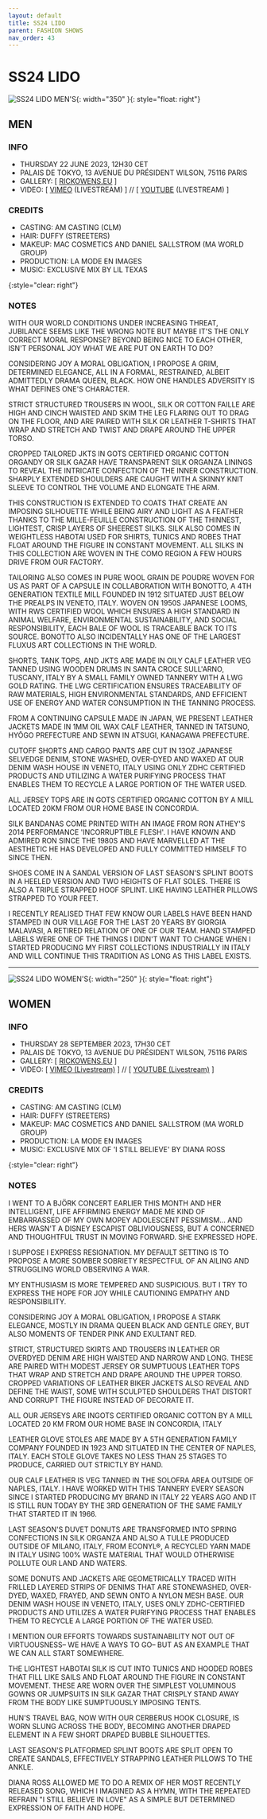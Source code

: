 ```yaml
---
layout: default
title: SS24 LIDO
parent: FASHION SHOWS
nav_order: 43
---
```


# SS24 LIDO

![SS24 LIDO MEN'S](/assets/images/ss24-m.gif){: width="350" }{: style="float: right"}
## MEN

### INFO

- THURSDAY 22 JUNE 2023, 12H30 CET
- PALAIS DE TOKYO, 13 AVENUE DU PRÉSIDENT WILSON, 75116 PARIS
- GALLERY: [ [RICKOWENS.EU](https://www.rickowens.eu/en/IT/collections/men-lido-ss24) ]
- VIDEO: [ [VIMEO](https://vimeo.com/838652209) (LIVESTREAM) ] // [ [YOUTUBE](https://www.youtube.com/watch?v=GNnxSkTkOew) (LIVESTREAM) ]

### CREDITS

- CASTING: AM CASTING (CLM)
- HAIR: DUFFY (STREETERS)
- MAKEUP: MAC COSMETICS AND DANIEL SALLSTROM (MA WORLD GROUP)
- PRODUCTION: LA MODE EN IMAGES
- MUSIC: EXCLUSIVE MIX BY LIL TEXAS

{:style="clear: right"}

### NOTES

WITH OUR WORLD CONDITIONS UNDER INCREASING THREAT, JUBILANCE SEEMS LIKE THE WRONG NOTE BUT MAYBE IT'S THE ONLY CORRECT MORAL RESPONSE? BEYOND BEING NICE TO EACH OTHER, ISN'T PERSONAL JOY WHAT WE ARE PUT ON EARTH TO DO?

CONSIDERING JOY A MORAL OBLIGATION, I PROPOSE A GRIM, DETERMINED ELEGANCE, ALL IN A FORMAL, RESTRAINED, ALBEIT ADMITTEDLY DRAMA QUEEN, BLACK. HOW ONE HANDLES ADVERSITY IS WHAT DEFINES ONE'S CHARACTER.

STRICT STRUCTURED TROUSERS IN WOOL, SILK OR COTTON FAILLE ARE HIGH AND CINCH WAISTED AND SKIM THE LEG FLARING OUT TO DRAG ON THE FLOOR, AND ARE PAIRED WITH SILK OR LEATHER T-SHIRTS THAT WRAP AND STRETCH AND TWIST AND DRAPE AROUND THE UPPER TORSO.

CROPPED TAILORED JKTS IN GOTS CERTIFIED ORGANIC COTTON ORGANDY OR SILK GAZAR HAVE TRANSPARENT SILK ORGANZA LININGS TO REVEAL THE INTRICATE CONFECTION OF THE INNER CONSTRUCTION. SHARPLY EXTENDED SHOULDERS ARE CAUGHT WITH A SKINNY KNIT SLEEVE TO CONTROL THE VOLUME AND ELONGATE THE ARM.

THIS CONSTRUCTION IS EXTENDED TO COATS THAT CREATE AN IMPOSING SILHOUETTE WHILE BEING AIRY AND LIGHT AS A FEATHER THANKS TO THE MILLE-FEUILLE CONSTRUCTION OF THE THINNEST, LIGHTEST, CRISP LAYERS OF SHEEREST SILKS. SILK ALSO COMES IN WEIGHTLESS HABOTAI USED FOR SHIRTS, TUNICS AND ROBES THAT FLOAT AROUND THE FIGURE IN CONSTANT MOVEMENT. ALL SILKS IN THIS COLLECTION ARE WOVEN IN THE COMO REGION A FEW HOURS DRIVE FROM OUR FACTORY.

TAILORING ALSO COMES IN PURE WOOL GRAIN DE POUDRE WOVEN FOR US AS PART OF A CAPSULE IN COLLABORATION WITH BONOTTO, A 4TH GENERATION TEXTILE MILL FOUNDED IN 1912 SITUATED JUST BELOW THE PREALPS IN VENETO, ITALY. WOVEN ON 1950S JAPANESE LOOMS, WITH RWS CERTIFIED WOOL WHICH ENSURES A HIGH STANDARD IN ANIMAL WELFARE, ENVIRONMENTAL SUSTAINABILITY, AND SOCIAL RESPONSIBILITY, EACH BALE OF WOOL IS TRACEABLE BACK TO ITS SOURCE. BONOTTO ALSO INCIDENTALLY HAS ONE OF THE LARGEST FLUXUS ART COLLECTIONS IN THE WORLD.

SHORTS, TANK TOPS, AND JKTS ARE MADE IN OILY CALF LEATHER VEG TANNED USING WOODEN DRUMS IN SANTA CROCE SULL'ARNO, TUSCANY, ITALY BY A SMALL FAMILY OWNED TANNERY WITH A LWG GOLD RATING. THE LWG CERTIFICATION ENSURES TRACEABILITY OF RAW MATERIALS, HIGH ENVIRONMENTAL STANDARDS, AND EFFICIENT USE OF ENERGY AND WATER CONSUMPTION IN THE TANNING PROCESS.

FROM A CONTINUING CAPSULE MADE IN JAPAN, WE PRESENT LEATHER JACKETS MADE IN 1MM OIL WAX CALF LEATHER, TANNED IN TATSUNO, HYŌGO PREFECTURE AND SEWN IN ATSUGI, KANAGAWA PREFECTURE.

CUTOFF SHORTS AND CARGO PANTS ARE CUT IN 13OZ JAPANESE SELVEDGE DENIM, STONE WASHED, OVER-DYED AND WAXED AT OUR DENIM WASH HOUSE IN VENETO, ITALY USING ONLY ZDHC CERTIFIED PRODUCTS AND UTILIZING A WATER PURIFYING PROCESS THAT ENABLES THEM TO RECYCLE A LARGE PORTION OF THE WATER USED.

ALL JERSEY TOPS ARE IN GOTS CERTIFIED ORGANIC COTTON BY A MILL LOCATED 20KM FROM OUR HOME BASE IN CONCORDIA.

SILK BANDANAS COME PRINTED WITH AN IMAGE FROM RON ATHEY'S 2014 PERFORMANCE 'INCORRUPTIBLE FLESH'. I HAVE KNOWN AND ADMIRED RON SINCE THE 1980S AND HAVE MARVELLED AT THE AESTHETIC HE HAS DEVELOPED AND FULLY COMMITTED HIMSELF TO SINCE THEN.

SHOES COME IN A SANDAL VERSION OF LAST SEASON'S SPLINT BOOTS IN A HEELED VERSION AND TWO HEIGHTS OF FLAT SOLES. THERE IS ALSO A TRIPLE STRAPPED HOOF SPLINT. LIKE HAVING LEATHER PILLOWS STRAPPED TO YOUR FEET.

I RECENTLY REALISED THAT FEW KNOW OUR LABELS HAVE BEEN HAND STAMPED IN OUR VILLAGE FOR THE LAST 20 YEARS BY GIORGIA MALAVASI, A RETIRED RELATION OF ONE OF OUR TEAM. HAND STAMPED LABELS WERE ONE OF THE THINGS I DIDN'T WANT TO CHANGE WHEN I STARTED PRODUCING MY FIRST COLLECTIONS INDUSTRIALLY IN ITALY AND WILL CONTINUE THIS TRADITION AS LONG AS THIS LABEL EXISTS.

---

![SS24 LIDO WOMEN'S](/assets/images/ss24-w.gif){: width="250" }{: style="float: right"}
## WOMEN

### INFO

- THURSDAY 28 SEPTEMBER 2023, 17H30 CET
- PALAIS DE TOKYO, 13 AVENUE DU PRÉSIDENT WILSON, 75116 PARIS
- GALLERY: [ [RICKOWENS.EU](https://www.rickowens.eu/en/IT/collections/women-lido-ss24) ]
- VIDEO: [ [VIMEO (Livestream)](https://vimeo.com/869255229) ] // [ [YOUTUBE (Livestream)](https://www.youtube.com/watch?v=IAlMYHPbSTo) ]

### CREDITS

- CASTING: AM CASTING (CLM)
- HAIR: DUFFY (STREETERS)
- MAKEUP: MAC COSMETICS AND DANIEL SALLSTROM (MA WORLD GROUP)
- PRODUCTION: LA MODE EN IMAGES
- MUSIC: EXCLUSIVE MIX OF 'I STILL BELIEVE' BY DIANA ROSS

{:style="clear: right"}

### NOTES

I WENT TO A BJÖRK CONCERT EARLIER THIS MONTH AND HER INTELLIGENT, LIFE AFFIRMING ENERGY MADE ME KIND OF EMBARRASSED OF MY OWN MOPEY ADOLESCENT PESSIMISM... AND HERS WASN'T A DISNEY ESCAPIST OBLIVIOUSNESS, BUT A CONCERNED AND THOUGHTFUL TRUST IN MOVING FORWARD. SHE EXPRESSED HOPE.

I SUPPOSE I EXPRESS RESIGNATION. MY DEFAULT SETTING IS TO PROPOSE A MORE SOMBER SOBRIETY RESPECTFUL OF AN AILING AND STRUGGLING WORLD OBSERVING A WAR.

MY ENTHUSIASM IS MORE TEMPERED AND SUSPICIOUS. BUT I TRY TO EXPRESS THE HOPE FOR JOY WHILE CAUTIONING EMPATHY AND RESPONSIBILITY.

CONSIDERING JOY A MORAL OBLIGATION, I PROPOSE A STARK ELEGANCE, MOSTLY IN DRAMA QUEEN BLACK AND GENTLE GREY, BUT ALSO MOMENTS OF TENDER PINK AND EXULTANT RED.

STRICT, STRUCTURED SKIRTS AND TROUSERS IN LEATHER OR OVERDYED DENIM ARE HIGH WAISTED AND NARROW AND LONG. THESE ARE PAIRED WITH MODEST JERSEY OR SUMPTUOUS LEATHER TOPS THAT WRAP AND STRETCH AND DRAPE AROUND THE UPPER TORSO. CROPPED VARIATIONS OF LEATHER BIKER JACKETS ALSO REVEAL AND DEFINE THE WAIST, SOME WITH SCULPTED SHOULDERS THAT DISTORT AND CORRUPT THE FIGURE INSTEAD OF DECORATE IT.

ALL OUR JERSEYS ARE INGOTS CERTIFIED ORGANIC COTTON BY A MILL LOCATED 20 KM FROM OUR HOME BASE IN CONCORDIA, ITALY

LEATHER GLOVE STOLES ARE MADE BY A 5TH GENERATION FAMILY COMPANY FOUNDED IN 1923 AND SITUATED IN THE CENTER OF NAPLES, ITALY. EACH STOLE GLOVE TAKES NO LESS THAN 25 STAGES TO PRODUCE, CARRIED OUT STRICTLY BY HAND.

OUR CALF LEATHER IS VEG TANNED IN THE SOLOFRA AREA OUTSIDE OF NAPLES, ITALY. I HAVE WORKED WITH THIS TANNERY EVERY SEASON SINCE I STARTED PRODUCING MY BRAND IN ITALY 22 YEARS AGO AND IT IS STILL RUN TODAY BY THE 3RD GENERATION OF THE SAME FAMILY THAT STARTED IT IN 1966.

LAST SEASON'S DUVET DONUTS ARE TRANSFORMED INTO SPRING CONFECTIONS IN SILK ORGANZA AND ALSO A TULLE PRODUCED OUTSIDE OF MILANO, ITALY, FROM ECONYL®, A RECYCLED YARN MADE IN ITALY USING 100% WASTE MATERIAL THAT WOULD OTHERWISE POLLUTE OUR LAND AND WATERS.

SOME DONUTS AND JACKETS ARE GEOMETRICALLY TRACED WITH FRILLED LAYERED STRIPS OF DENIMS THAT ARE STONEWASHED, OVER-DYED, WAXED, FRAYED, AND SEWN ONTO A NYLON MESH BASE. OUR DENIM WASH HOUSE IN VENETO, ITALY, USES ONLY ZDHC-CERTIFIED PRODUCTS AND UTILIZES A WATER PURIFYING PROCESS THAT ENABLES THEM TO RECYCLE A LARGE PORTION OF THE WATER USED.

I MENTION OUR EFFORTS TOWARDS SUSTAINABILITY NOT OUT OF VIRTUOUSNESS– WE HAVE A WAYS TO GO– BUT AS AN EXAMPLE THAT WE CAN ALL START SOMEWHERE.

THE LIGHTEST HABOTAI SILK IS CUT INTO TUNICS AND HOODED ROBES THAT FILL LIKE SAILS AND FLOAT AROUND THE FIGURE IN CONSTANT MOVEMENT. THESE ARE WORN OVER THE SIMPLEST VOLUMINOUS GOWNS OR JUMPSUITS IN SILK GAZAR THAT CRISPLY STAND AWAY FROM THE BODY LIKE SUMPTUOUSLY IMPOSING TENTS.

HUN'S TRAVEL BAG, NOW WITH OUR CERBERUS HOOK CLOSURE, IS WORN SLUNG ACROSS THE BODY, BECOMING ANOTHER DRAPED ELEMENT IN A FEW SHORT DRAPED BUBBLE SILHOUETTES.

LAST SEASON'S PLATFORMED SPLINT BOOTS ARE SPLIT OPEN TO CREATE SANDALS, EFFECTIVELY STRAPPING LEATHER PILLOWS TO THE ANKLE.

DIANA ROSS ALLOWED ME TO DO A REMIX OF HER MOST RECENTLY RELEASED SONG, WHICH I IMAGINED AS A HYMN, WITH THE REPEATED REFRAIN "I STILL BELIEVE IN LOVE" AS A SIMPLE BUT DETERMINED EXPRESSION OF FAITH AND HOPE.